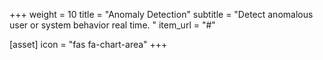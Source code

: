 +++
weight = 10
title = "Anomaly Detection"
subtitle = "Detect anomalous user or system behavior real time. "
item_url = "#"

[asset]
    icon = "fas fa-chart-area"
+++
